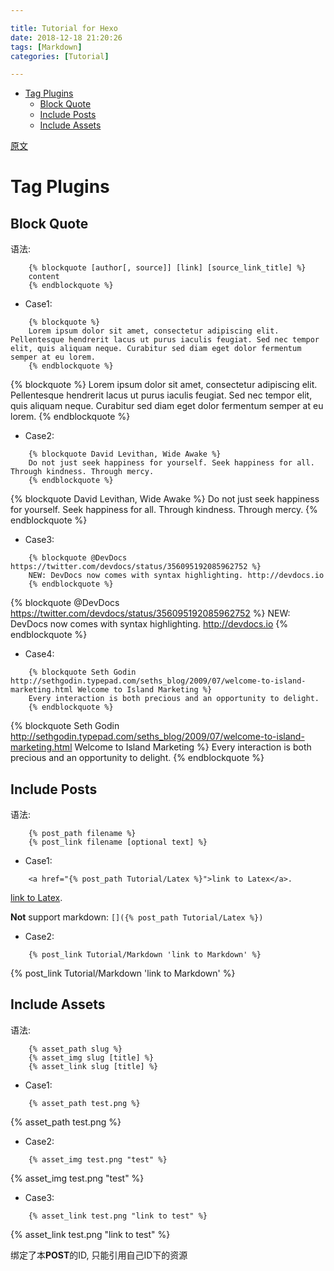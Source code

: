 ```yaml
---

title: Tutorial for Hexo
date: 2018-12-18 21:20:26
tags: [Markdown]
categories: [Tutorial]

---
```


<!-- vim-markdown-toc GFM -->

* [Tag Plugins](#tag-plugins)
    * [Block Quote](#block-quote)
    * [Include Posts](#include-posts)
    * [Include Assets](#include-assets)

<!-- vim-markdown-toc -->

[原文](https://hexo.io/docs/tag-plugins.html)

<!-- more -->

# Tag Plugins

## Block Quote

语法:

```
    {% blockquote [author[, source]] [link] [source_link_title] %}
    content
    {% endblockquote %}
```

- Case1:

```
    {% blockquote %}
    Lorem ipsum dolor sit amet, consectetur adipiscing elit. Pellentesque hendrerit lacus ut purus iaculis feugiat. Sed nec tempor elit, quis aliquam neque. Curabitur sed diam eget dolor fermentum semper at eu lorem.
    {% endblockquote %}
```


{% blockquote %}
Lorem ipsum dolor sit amet, consectetur adipiscing elit. Pellentesque hendrerit lacus ut purus iaculis feugiat. Sed nec tempor elit, quis aliquam neque. Curabitur sed diam eget dolor fermentum semper at eu lorem.
{% endblockquote %}

- Case2:

```
    {% blockquote David Levithan, Wide Awake %}
    Do not just seek happiness for yourself. Seek happiness for all. Through kindness. Through mercy.
    {% endblockquote %}
```

{% blockquote David Levithan, Wide Awake %}
Do not just seek happiness for yourself. Seek happiness for all. Through kindness. Through mercy.
{% endblockquote %}

- Case3:

```
    {% blockquote @DevDocs https://twitter.com/devdocs/status/356095192085962752 %}
    NEW: DevDocs now comes with syntax highlighting. http://devdocs.io
    {% endblockquote %}
```

{% blockquote @DevDocs https://twitter.com/devdocs/status/356095192085962752 %}
NEW: DevDocs now comes with syntax highlighting. http://devdocs.io
{% endblockquote %}


- Case4:

```
    {% blockquote Seth Godin http://sethgodin.typepad.com/seths_blog/2009/07/welcome-to-island-marketing.html Welcome to Island Marketing %}
    Every interaction is both precious and an opportunity to delight.
    {% endblockquote %}
```

{% blockquote Seth Godin http://sethgodin.typepad.com/seths_blog/2009/07/welcome-to-island-marketing.html Welcome to Island Marketing %}
Every interaction is both precious and an opportunity to delight.
{% endblockquote %}


## Include Posts

语法:

```
    {% post_path filename %}
    {% post_link filename [optional text] %}
```

- Case1:

```
    <a href="{% post_path Tutorial/Latex %}">link to Latex</a>.
```

<a href="{% post_path Tutorial/Latex %}">link to Latex</a>.

**Not** support markdown: `[]({% post_path Tutorial/Latex %})`

- Case2:

```
    {% post_link Tutorial/Markdown 'link to Markdown' %}
```

{% post_link Tutorial/Markdown 'link to Markdown' %}

## Include Assets

语法:

```
    {% asset_path slug %}
    {% asset_img slug [title] %}
    {% asset_link slug [title] %}
```

- Case1:

```
    {% asset_path test.png %}
```

{% asset_path test.png %}

- Case2:

```
    {% asset_img test.png "test" %}
```

{% asset_img test.png "test" %}

- Case3:

```
    {% asset_link test.png "link to test" %}

```

{% asset_link test.png "link to test" %}

绑定了本**POST**的ID, 只能引用自己ID下的资源
